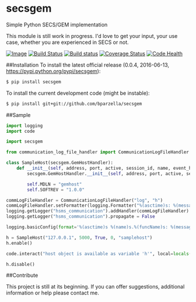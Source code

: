 # secsgem
Simple Python SECS/GEM implementation

This module is still work in progress. I'd love to get your input, your use case, whether you are experienced in SECS or not.

[![Image](https://readthedocs.org/projects/secsgem/badge/)](http://secsgem.readthedocs.org/en/latest/) 
[![Build Status](https://travis-ci.org/bparzella/secsgem.svg?branch=master)](https://travis-ci.org/bparzella/secsgem) 
[![Build status](https://ci.appveyor.com/api/projects/status/43y437avx1xkca2h?svg=true)](https://ci.appveyor.com/project/bparzella/secsgem)
[![Coverage Status](https://coveralls.io/repos/github/bparzella/secsgem/badge.svg?branch=master)](https://coveralls.io/github/bparzella/secsgem?branch=master)
[![Code Health](https://landscape.io/github/bparzella/secsgem/master/landscape.svg?style=flat)](https://landscape.io/github/bparzella/secsgem/master)


##Installation
To install the latest official release (0.0.4, 2016-06-13, https://pypi.python.org/pypi/secsgem):

```bash
$ pip install secsgem
```

To install the current development code (might be instable):

```bash
$ pip install git+git://github.com/bparzella/secsgem
```

##Sample

```python
import logging
import code

import secsgem

from communication_log_file_handler import CommunicationLogFileHandler

class SampleHost(secsgem.GemHostHandler):
    def __init__(self, address, port, active, session_id, name, event_handler=None, custom_connection_handler=None):
        secsgem.GemHostHandler.__init__(self, address, port, active, session_id, name, event_handler, custom_connection_handler)

        self.MDLN = "gemhost"
        self.SOFTREV = "1.0.0"

commLogFileHandler = CommunicationLogFileHandler("log", "h")
commLogFileHandler.setFormatter(logging.Formatter("%(asctime)s: %(message)s"))
logging.getLogger("hsms_communication").addHandler(commLogFileHandler)
logging.getLogger("hsms_communication").propagate = False

logging.basicConfig(format='%(asctime)s %(name)s.%(funcName)s: %(message)s', level=logging.DEBUG)

h = SampleHost("127.0.0.1", 5000, True, 0, "samplehost")
h.enable()

code.interact("host object is available as variable 'h'", local=locals())

h.disable()
```

##Contribute

This project is still at its beginning. If you can offer suggestions, additional information or help please contact me.
